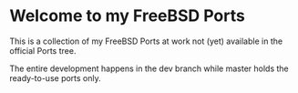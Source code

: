 # Welcome to my FreeBSD Ports
This is a collection of my FreeBSD Ports at work not (yet) available in the
official Ports tree.

The entire development happens in the dev branch while master holds the
ready-to-use ports only.
